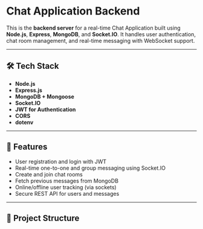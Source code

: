 # Chat Application Backend

This is the **backend server** for a real-time Chat Application built using **Node.js**, **Express**, **MongoDB**, and **Socket.IO**. It handles user authentication, chat room management, and real-time messaging with WebSocket support.

---

## 🛠 Tech Stack

- **Node.js**
- **Express.js**
- **MongoDB + Mongoose**
- **Socket.IO**
- **JWT for Authentication**
- **CORS**
- **dotenv**

---

## 🚀 Features

- User registration and login with JWT
- Real-time one-to-one and group messaging using Socket.IO
- Create and join chat rooms
- Fetch previous messages from MongoDB
- Online/offline user tracking (via sockets)
- Secure REST API for users and messages

---

## 📁 Project Structure

